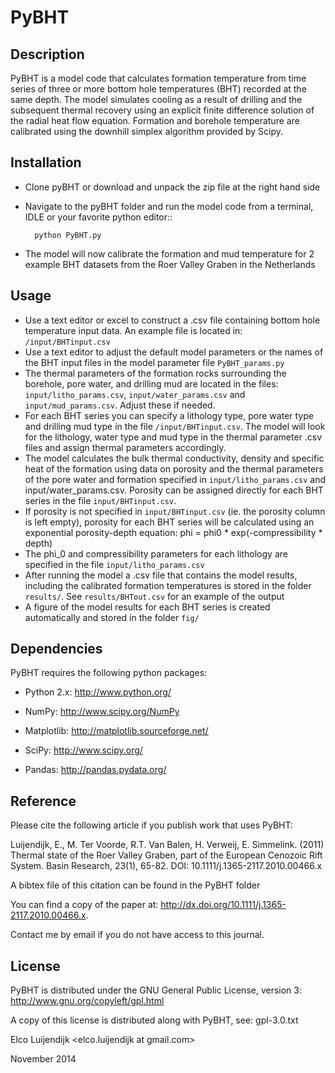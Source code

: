 # PyBHT

## Description

PyBHT is a model code that calculates formation temperature from time
series of three or more bottom hole temperatures (BHT) recorded at the same
depth. The model simulates cooling as a result of drilling and the
subsequent thermal recovery using an explicit finite difference 
solution of the radial heat flow equation.
Formation and borehole temperature are calibrated using the downhill 
simplex algorithm provided by Scipy.


## Installation

- Clone pyBHT or download and unpack the zip file at the right hand side
- Navigate to the pyBHT folder and run the model code from a terminal, IDLE
  or your favorite python editor::

        python PyBHT.py

- The model will now calibrate the formation and mud temperature for 2 example
  BHT datasets from the Roer Valley Graben in the Netherlands


## Usage

- Use a text editor or excel to construct a .csv file containing bottom hole
  temperature input data. An example file is located in: `/input/BHTinput.csv`
- Use a text editor to adjust the default model parameters or the names of the 
  BHT input files in the model parameter file `PyBHT_params.py`
- The thermal parameters of the formation rocks surrounding the borehole,
  pore water, and drilling mud are located in the files: 
  `input/litho_params.csv`, `input/water_params.csv` and
  `input/mud_params.csv`. Adjust these if needed.
- For each BHT series you can specify a lithology type, pore water type and
  drilling mud type in the file `/input/BHTinput.csv`. The model will look for 
  the lithology, water type and mud type in the thermal parameter .csv files 
  and assign thermal parameters accordingly.
- The model calculates the bulk thermal conductivity, density and specific heat
  of the formation using data on porosity and the thermal parameters of the
  pore water and formation specified in `input/litho_params.csv` and
  input/water_params.csv. Porosity can be assigned directly for each BHT
  series in the file `input/BHTinput.csv`. 
- If porosity is not specified in `input/BHTinput.csv` (ie. the porosity column
  is left empty), porosity for each BHT series will be calculated using an 
  exponential porosity-depth equation: 
  phi = phi0 * exp(-compressibility * depth)
- The phi_0 and compressibility parameters for each lithology are specified in 
  the file `input/litho_params.csv`
- After running the model a .csv file that contains the model results,
  including the calibrated formation temperatures is stored in the folder
  `results/`. See `results/BHTout.csv` for an example of the output
- A figure of the model results for each BHT series is created automatically
  and stored in the folder `fig/`


## Dependencies

PyBHT requires the following python packages:

* Python 2.x: http://www.python.org/

* NumPy: http://www.scipy.org/NumPy

* Matplotlib: http://matplotlib.sourceforge.net/

* SciPy: http://www.scipy.org/

* Pandas: http://pandas.pydata.org/


## Reference

Please cite the following article if you publish work that uses PyBHT:

Luijendijk, E., M. Ter Voorde, R.T. Van Balen, H. Verweij, E. Simmelink. (2011)
Thermal state of the Roer Valley Graben, part of the European Cenozoic Rift System.
Basin Research, 23(1), 65-82. DOI: 10.1111/j.1365-2117.2010.00466.x

A bibtex file of this citation can be found in the PyBHT folder

You can find a copy of the paper at: 
http://dx.doi.org/10.1111/j.1365-2117.2010.00466.x. 

Contact me by email if you do not have access to this journal.


## License

PyBHT is distributed under the GNU General Public License, version 3:
http://www.gnu.org/copyleft/gpl.html

A copy of this license is distributed along with PyBHT, see: gpl-3.0.txt

Elco Luijendijk <elco.luijendijk at gmail.com>

November 2014


